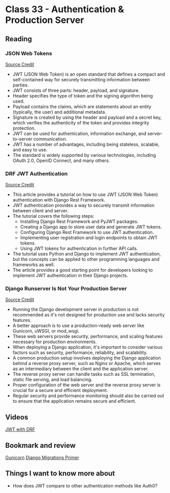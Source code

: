 # Class 33 - Authentication & Production Server

## Reading

### JSON Web Tokens
[Source Credit](https://jwt.io/introduction/)
- JWT (JSON Web Token) is an open standard that defines a compact and self-contained way for securely transmitting information between parties.
- JWT consists of three parts: header, payload, and signature.
- Header specifies the type of token and the signing algorithm being used.
- Payload contains the claims, which are statements about an entity (typically, the user) and additional metadata.
- Signature is created by using the header and payload and a secret key, which verifies the authenticity of the token and provides integrity protection.
- JWT can be used for authentication, information exchange, and server-to-server communication.
- JWT has a number of advantages, including being stateless, scalable, and easy to use.
- The standard is widely supported by various technologies, including OAuth 2.0, OpenID Connect, and many others.

### DRF JWT Authentication
[Source Credit](https://simpleisbetterthancomplex.com/tutorial/2018/12/19/how-to-use-jwt-authentication-with-django-rest-framework.html)
- This article provides a tutorial on how to use JWT (JSON Web Token) authentication with Django Rest Framework.
- JWT authentication provides a way to securely transmit information between client and server.
- The tutorial covers the following steps:
    - Installing Django Rest Framework and PyJWT packages.
    - Creating a Django app to store user data and generate JWT tokens.
    - Configuring Django Rest Framework to use JWT authentication.
    - Implementing user registration and login endpoints to obtain JWT tokens.
    - Using JWT tokens for authentication in further API calls.
- The tutorial uses Python and Django to implement JWT authentication, but the concepts can be applied to other programming languages and frameworks as well.
- The article provides a good starting point for developers looking to implement JWT authentication in their Django projects.

### Django Runserver Is Not Your Production Server
[Source Credit](https://vsupalov.com/django-runserver-in-production/)
- Running the Django development server in production is not recommended as it's not designed for production use and lacks security features.
- A better approach is to use a production-ready web server like Gunicorn, uWSGI, or mod_wsgi.
- These web servers provide security, performance, and scaling features necessary for production environments.
- When deploying a Django application, it's important to consider various factors such as security, performance, reliability, and scalability.
- A common production setup involves deploying the Django application behind a reverse proxy server, such as Nginx or Apache, which serves as an intermediary between the client and the application server.
- The reverse proxy server can handle tasks such as SSL termination, static file serving, and load balancing.
- Proper configuration of the web server and the reverse proxy server is crucial for a secure and efficient deployment.
- Regular security and performance monitoring should also be carried out to ensure that the application remains secure and efficient.


## Videos
[JWT with DRF](https://www.youtube.com/watch?v=Fhcn2qx-4VQ)

## Bookmark and review

[Gunicorn](https://gunicorn.org/)
[Django Migrations Primer](https://realpython.com/django-migrations-a-primer/)

## Things I want to know more about

- How does JWT compare to other authentication methods like Auth0?